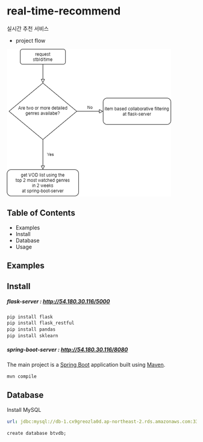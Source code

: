 # real-time-recommend

실시간 추천 서비스



- project flow

  

![flow](flow.png)





## Table of Contents

- Examples
- Install
- Database
- Usage



## Examples





## Install

##### flask-server : http://54.180.30.116/5000

```python
pip install flask
pip install flask_restful
pip install pandas
pip install sklearn
```

##### spring-boot-server : http://54.180.30.116/8080

The main project is a [Spring Boot](https://spring.io/guides/gs/spring-boot) application built using [Maven](https://spring.io/guides/gs/maven/).

```java
mvn compile
```



## Database

Install MySQL

```yml
url: jdbc:mysql://db-1.cx9greozla0d.ap-northeast-2.rds.amazonaws.com:3306
```

```mysql
create database btvdb;
```

